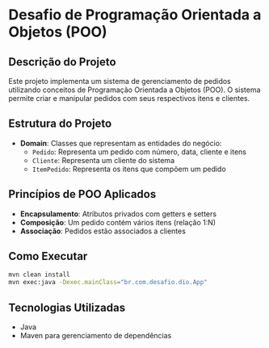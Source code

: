 # Desafio de Programação Orientada a Objetos (POO)

## Descrição do Projeto
Este projeto implementa um sistema de gerenciamento de pedidos utilizando conceitos de Programação Orientada a Objetos (POO). O sistema permite criar e manipular pedidos com seus respectivos itens e clientes.

## Estrutura do Projeto
- **Domain**: Classes que representam as entidades do negócio:
  - `Pedido`: Representa um pedido com número, data, cliente e itens
  - `Cliente`: Representa um cliente do sistema
  - `ItemPedido`: Representa os itens que compõem um pedido

## Princípios de POO Aplicados
- **Encapsulamento**: Atributos privados com getters e setters
- **Composição**: Um pedido contém vários itens (relação 1:N)
- **Associação**: Pedidos estão associados a clientes

## Como Executar
```bash
mvn clean install
mvn exec:java -Dexec.mainClass="br.com.desafio.dio.App"
```

## Tecnologias Utilizadas
- Java
- Maven para gerenciamento de dependências